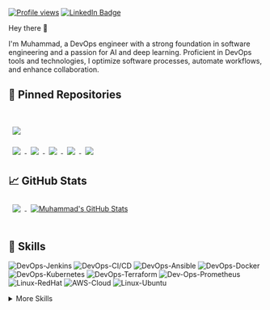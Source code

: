 <!-- ![Muhammad's GitHub Banner](./assets/DevOps1.jpg) -->

[![Profile views](https://badges.pufler.dev/visits/mo/mo)](https://github.com/muhammad-osama-dev)
[![LinkedIn Badge](https://img.shields.io/badge/LinkedIn-Profile-informational?style=flat&logo=linkedin&logoColor=white&color=0D76A8)](https://www.linkedin.com/in/muhammad-osama-4083a2159/)

Hey there 👋

I'm Muhammad, a DevOps engineer with a strong foundation in software engineering and a passion for AI and deep learning. Proficient in DevOps tools and technologies, I optimize software processes, automate workflows, and enhance collaboration.

## 📌 Pinned Repositories

<br>
<a href="https://github.com/muhammad-osama-dev/multi-environment-infrastructure-deployment">
  <img align="center" style="margin:1rem 0.5rem" src="https://github-readme-stats.vercel.app/api/pin/?username=muhammad-osama-dev&repo=multi-environment-infrastructure-deployment&title_color=ffffff&text_color=c9cacc&icon_color=4AB197&bg_color=1A2B34" />
</a>

<br>

<a href="https://github.com/muhammad-osama-dev/DBMS-using-bash">
  <img align="center" style="margin:0.5rem" src="https://github-readme-stats.vercel.app/api/pin/?username=muhammad-osama-dev&repo=DBMS-using-bash&title_color=ffffff&text_color=c9cacc&icon_color=4AB197&bg_color=1A2B34" />
</a>

<a href="https://github.com/muhammad-osama-dev/crowd-funding">
  <img align="center" style="margin:0.5rem" src="https://github-readme-stats.vercel.app/api/pin/?username=muhammad-osama-dev&repo=crowd-funding&title_color=ffffff&text_color=c9cacc&icon_color=4AB197&bg_color=1A2B34" />
</a>

<a href="https://github.com/muhammad-osama-dev/weather-client-api">
  <img align="center" style="margin:0.5rem" src="https://github-readme-stats.vercel.app/api/pin/?username=muhammad-osama-dev&repo=weather-client-api&title_color=ffffff&text_color=c9cacc&icon_color=4AB197&bg_color=1A2B34" />
</a>

<a href="https://github.com/muhammad-osama-dev/queue-implementation">
  <img align="center" style="margin:0.5rem" src="https://github-readme-stats.vercel.app/api/pin/?username=muhammad-osama-dev&repo=queue-implementation&title_color=ffffff&text_color=c9cacc&icon_color=4AB197&bg_color=1A2B34" />
</a>

<a href="https://github.com/muhammad-osama-dev/java-maven-app">
  <img align="center" style="margin:0.5rem" src="https://github-readme-stats.vercel.app/api/pin/?username=muhammad-osama-dev&repo=java-maven-app&title_color=ffffff&text_color=c9cacc&icon_color=4AB197&bg_color=1A2B34" />
</a>

## 📈 GitHub Stats

<a href="https://github.com/muhammad-osama-dev">
  <img align="center" style="margin:0.5rem" src="https://github-readme-stats.vercel.app/api/top-langs/?username=muhammad-osama-dev&hide=html,css&title_color=ffffff&text_color=c9cacc&icon_color=4AB197&bg_color=1A2B34" />
</a>

<a href="https://github.com/muhammad-osama-dev">
  <img align="center" style="margin:0.5rem" src="https://github-readme-stats.vercel.app/api?username=muhammad-osama-dev&show_icons=true&line_height=27&count_private=true&title_color=ffffff&text_color=c9cacc&icon_color=4AB097&bg_color=1A2B34" alt="Muhammad's GitHub Stats" />

</a>

<br>
<br>

## 💼 Skills

![DevOps-Jenkins](https://img.shields.io/badge/DevOps-Jenkins-informational?style=flat&logo=jenkins&logoColor=white&color=4AB197)
![DevOps-CI/CD](https://img.shields.io/badge/DevOps-CI/CD-informational?style=flat&logo=github-actions&logoColor=white&color=4AB197)
![DevOps-Ansible](https://img.shields.io/badge/DevOps-Ansible-informational?style=flat&logo=ansible&logoColor=white&color=4AB197)
![DevOps-Docker](https://img.shields.io/badge/DevOps-Docker-informational?style=flat&logo=docker&logoColor=white&color=4AB197)
![DevOps-Kubernetes](https://img.shields.io/badge/DevOps-Kubernetes-informational?style=flat&logo=kubernetes&logoColor=white&color=4AB197)
![DevOps-Terraform](https://img.shields.io/badge/DevOps-Terraform-informational?style=flat&logo=terraform&logoColor=white&color=4AB197)
![Dev-Ops-Prometheus](https://img.shields.io/badge/Prometheus-informational?style=flat&color=4AB197)
![Linux-RedHat](https://img.shields.io/badge/Linux-RedHat-informational?style=flat&logo=RedHat&logoColor=white&color=4AB197)
![AWS-Cloud](https://img.shields.io/badge/AWS-Cloud-informational?style=flat&logo=Cloud&logoColor=white&color=4AB197)
![Linux-Ubuntu](https://img.shields.io/badge/Linux-Ubuntu-informational?style=flat&logo=ubuntu&logoColor=white&color=4AB197)

<details>
<summary>More Skills</summary>
<br>

![Python](https://img.shields.io/badge/Python-informational?style=flat&logo=python&logoColor=white&color=4AB197)
![C](https://img.shields.io/badge/C-informational?style=flat&logo=c&logoColor=white&color=4AB197)
![C++](https://img.shields.io/badge/C++-informational?style=flat&logo=c%2B%2B&logoColor=white&color=4AB197)
![MySQL](https://img.shields.io/badge/MySQL-informational?style=flat&logo=mysql&logoColor=white&color=4AB197)
![Bash Scripting](https://img.shields.io/badge/Bash%20Scripting-informational?style=flat&color=4AB197)
![AI](https://img.shields.io/badge/AI-informational?style=flat&logo=python&logoColor=white&color=4AB197)
![TensorFlow](https://img.shields.io/badge/TensorFlow-informational?style=flat&logo=TensorFlow&logoColor=white&color=4AB197)

<br>

![Problem Solving](https://img.shields.io/badge/Problem%20Solving-informational?style=flat&color=4AB197)
![Version Control](https://img.shields.io/badge/Version%20Control-informational?style=flat&color=4AB197)
![Unit Testing](https://img.shields.io/badge/Unit%20Testing-informational?style=flat&color=4AB197)

</details>
<!--
**muhammad-osama-dev/muhammad-osama-dev** is a ✨ _special_ ✨ repository because its `README.md` (this file) appears on your GitHub profile.

Here are some ideas to get you started:

- 🔭 I’m currently working on ...
- 🌱 I’m currently learning ...
- 👯 I’m looking to collaborate on ...
- 🤔 I’m looking for help with ...
- 💬 Ask me about ...
- 📫 How to reach me: ...
- 😄 Pronouns: ...
- ⚡ Fun fact: ...
  -->
